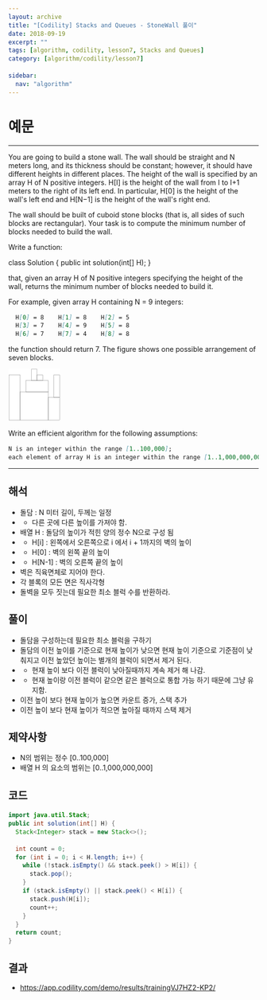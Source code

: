```yaml
---
layout: archive
title: "[Codility] Stacks and Queues - StoneWall 풀이"
date: 2018-09-19
excerpt: ""
tags: [algorithm, codility, lesson7, Stacks and Queues]
category: [algorithm/codility/lesson7]

sidebar:
  nav: "algorithm"
---
```


# 예문

* * *

You are going to build a stone wall. The wall should be straight and N meters long, and its thickness should be constant; however, it should have different heights in different places. The height of the wall is specified by an array H of N positive integers. H[I] is the height of the wall from I to I+1 meters to the right of its left end. In particular, H[0] is the height of the wall's left end and H[N−1] is the height of the wall's right end.

The wall should be built of cuboid stone blocks (that is, all sides of such blocks are rectangular). Your task is to compute the minimum number of blocks needed to build the wall.

Write a function:

class Solution { public int solution(int[] H); }

that, given an array H of N positive integers specifying the height of the wall, returns the minimum number of blocks needed to build it.

For example, given array H containing N = 9 integers:

``` markdown
  H[0] = 8    H[1] = 8    H[2] = 5
  H[3] = 7    H[4] = 9    H[5] = 8
  H[6] = 7    H[7] = 4    H[8] = 8
```

the function should return 7. The figure shows one possible arrangement of seven blocks.

![StoneWall01](/assets/image/algorithm/codility/StoneWall01.png)

Write an efficient algorithm for the following assumptions:

``` markdown
N is an integer within the range [1..100,000];
each element of array H is an integer within the range [1..1,000,000,000].
```

* * *

## 해석

* 돌담 : N 미터 길이, 두께는 일정
* * 다른 곳에 다른 높이를 가져야 함.
* 배열 H : 돌담의 높이가 적힌 양의 정수 N으로 구성 됨
* * H[i] : 왼쪽에서 오른쪽으로 i 에서 i + 1까지의 벽의 높이
* * H[0] : 벽의 왼쪽 끝의 높이
* * H[N-1] : 벽의 오른쪽 끝의 높이
* 벽은 직육면체로 지어야 한다.
* 각 블록의 모든 면은 직사각형
* 돌벽을 모두 짓는데 필요한 최소 블럭 수를 반환하라.

## 풀이

* 돌담을 구성하는데 필요한 최소 블럭을 구하기
* 돌담의 이전 높이를 기준으로 현재 높이가 낮으면 현재 높이 기준으로 기준점이 낮춰지고 이전 높았던 높이는 별개의 블럭이 되면서 제거 된다.
* * 현재 높이 보다 이전 블럭이 낮아질때까지 계속 제거 해 나감.
* * 현재 높이랑 이전 블럭이 같으면 같은 블럭으로 통합 가능 하기 때문에 그냥 유지함.
* 이전 높이 보다 현재 높이가 높으면 카운트 증가, 스택 추가
* 이전 높이 보다 현재 높이가 적으면 높아질 때까지 스택 제거

## 제약사항

* N의 범위는 정수 [0..100,000]
* 배열 H 의 요소의 범위는 [0..1,000,000,000]

## 코드

``` java
import java.util.Stack;
public int solution(int[] H) {
  Stack<Integer> stack = new Stack<>();

  int count = 0;
  for (int i = 0; i < H.length; i++) {
    while (!stack.isEmpty() && stack.peek() > H[i]) {
      stack.pop();
    }
    if (stack.isEmpty() || stack.peek() < H[i]) {
      stack.push(H[i]);
      count++;
    }
  }
  return count;
}
```

## 결과

* <https://app.codility.com/demo/results/trainingVJ7HZ2-KP2/>